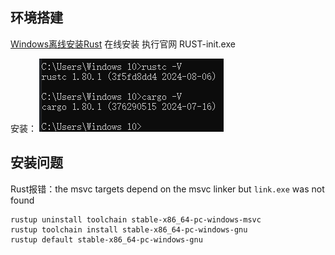 
## 环境搭建
[Windows离线安装Rust](https://blog.csdn.net/qq_27071221/article/details/129247549)
在线安装
执行官网 RUST-init.exe

安装：
![Alt text](image.png)

## 安装问题
Rust报错：the msvc targets depend on the msvc linker but `link.exe` was not found
```shell
rustup uninstall toolchain stable-x86_64-pc-windows-msvc
rustup toolchain install stable-x86_64-pc-windows-gnu
rustup default stable-x86_64-pc-windows-gnu
```